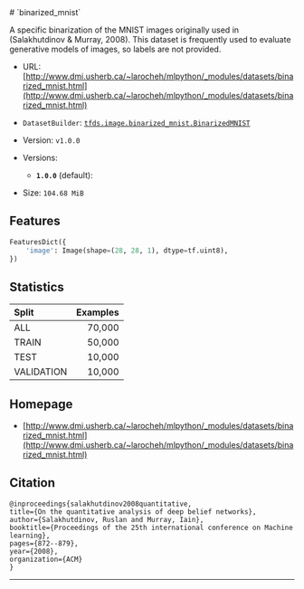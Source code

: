 <div itemscope itemtype="http://schema.org/Dataset">
  <div itemscope itemprop="includedInDataCatalog" itemtype="http://schema.org/DataCatalog">
    <meta itemprop="name" content="TensorFlow Datasets" />
  </div>
  <meta itemprop="name" content="binarized_mnist" />
  <meta itemprop="description" content="A specific binarization of the MNIST images originally used in&#10;(Salakhutdinov &amp; Murray, 2008). This dataset is frequently used to evaluate&#10;generative models of images, so labels are not provided.&#10;&#10;&#10;To use this dataset:&#10;&#10;```python&#10;import tensorflow_datasets as tfds&#10;&#10;ds = tfds.load('binarized_mnist', split='train')&#10;for ex in ds.take(4):&#10;  print(ex)&#10;```&#10;&#10;See [the guide](https://www.tensorflow.org/datasets/overview) for more&#10;informations on [tensorflow_datasets](https://www.tensorflow.org/datasets).&#10;&#10;" />
  <meta itemprop="url" content="https://www.tensorflow.org/datasets/catalog/binarized_mnist" />
  <meta itemprop="sameAs" content="http://www.dmi.usherb.ca/~larocheh/mlpython/_modules/datasets/binarized_mnist.html" />
  <meta itemprop="citation" content="@inproceedings{salakhutdinov2008quantitative,&#10;title={On the quantitative analysis of deep belief networks},&#10;author={Salakhutdinov, Ruslan and Murray, Iain},&#10;booktitle={Proceedings of the 25th international conference on Machine learning},&#10;pages={872--879},&#10;year={2008},&#10;organization={ACM}&#10;}&#10;" />
</div>
# `binarized_mnist`

A specific binarization of the MNIST images originally used in (Salakhutdinov &
Murray, 2008). This dataset is frequently used to evaluate generative models of
images, so labels are not provided.

*   URL:
    [http://www.dmi.usherb.ca/~larocheh/mlpython/_modules/datasets/binarized_mnist.html](http://www.dmi.usherb.ca/~larocheh/mlpython/_modules/datasets/binarized_mnist.html)
*   `DatasetBuilder`:
    [`tfds.image.binarized_mnist.BinarizedMNIST`](https://github.com/tensorflow/datasets/tree/master/tensorflow_datasets/image/binarized_mnist.py)
*   Version: `v1.0.0`
*   Versions:

    *   **`1.0.0`** (default):

*   Size: `104.68 MiB`

## Features
```python
FeaturesDict({
    'image': Image(shape=(28, 28, 1), dtype=tf.uint8),
})
```

## Statistics

Split      | Examples
:--------- | -------:
ALL        | 70,000
TRAIN      | 50,000
TEST       | 10,000
VALIDATION | 10,000

## Homepage

*   [http://www.dmi.usherb.ca/~larocheh/mlpython/_modules/datasets/binarized_mnist.html](http://www.dmi.usherb.ca/~larocheh/mlpython/_modules/datasets/binarized_mnist.html)

## Citation
```
@inproceedings{salakhutdinov2008quantitative,
title={On the quantitative analysis of deep belief networks},
author={Salakhutdinov, Ruslan and Murray, Iain},
booktitle={Proceedings of the 25th international conference on Machine learning},
pages={872--879},
year={2008},
organization={ACM}
}
```

--------------------------------------------------------------------------------
